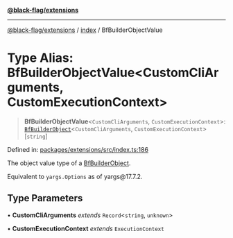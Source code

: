 [**@black-flag/extensions**][1]

---

[@black-flag/extensions][1] / [index][2] / BfBuilderObjectValue

# Type Alias: BfBuilderObjectValue\<CustomCliArguments, CustomExecutionContext>

> **BfBuilderObjectValue**<`CustomCliArguments`, `CustomExecutionContext`>: [`BfBuilderObject`][3]<`CustomCliArguments`, `CustomExecutionContext`>\[`string`]

Defined in: [packages/extensions/src/index.ts:186][4]

The object value type of a [BfBuilderObject][3].

Equivalent to `yargs.Options` as of yargs\@17.7.2.

## Type Parameters

• **CustomCliArguments** _extends_ `Record`<`string`, `unknown`>

• **CustomExecutionContext** _extends_ `ExecutionContext`

[1]: ../../README.md
[2]: ../README.md
[3]: BfBuilderObject.md
[4]: https://github.com/Xunnamius/black-flag/blob/1b1b5b597cf8302c1cc5affdd2e1dd9189034907/packages/extensions/src/index.ts#L186
